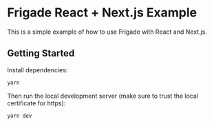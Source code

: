 # Frigade React + Next.js Example

This is a simple example of how to use Frigade with React and Next.js.

## Getting Started

Install dependencies:

```bash
yarn
```
Then run the local development server (make sure to trust the local certificate for https):

```bash
yarn dev
```
